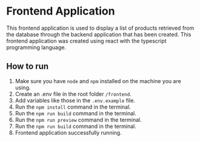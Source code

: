 # Frontend Application

This frontend application is used to display a list of products retrieved from the database through the backend application that has been created. This frontend application was created using react with the typescript programming language.

## How to run

1. Make sure you have `node` and `npm` installed on the machine you are using.
2. Create an .env file in the root folder `/frontend`.
3. Add variables like those in the `.env.example` file.
4. Run the `npm install` command in the terminal.
5. Run the `npm run build` command in the terminal.
6. Run the `npm run preview` command in the terminal.
7. Run the `npm run build` command in the terminal.
8. Frontend application successfully running.
